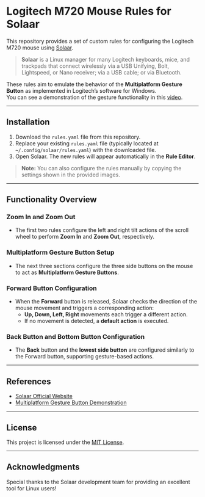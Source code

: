 # Logitech M720 Mouse Rules for Solaar

This repository provides a set of custom rules for configuring the Logitech M720 mouse using [Solaar](https://pwr-solaar.github.io/Solaar/).

> **Solaar** is a Linux manager for many Logitech keyboards, mice, and trackpads that connect wirelessly via a USB Unifying, Bolt, Lightspeed, or Nano receiver; via a USB cable; or via Bluetooth.

These rules aim to emulate the behavior of the **Multiplatform Gesture Button** as implemented in Logitech’s software for Windows.  
You can see a demonstration of the gesture functionality in this [video](https://www.youtube.com/watch?v=E7YjQ01gacE).

---

## Installation

1. Download the `rules.yaml` file from this repository.
2. Replace your existing `rules.yaml` file (typically located at `~/.config/solaar/rules.yaml`) with the downloaded file.
3. Open Solaar. The new rules will appear automatically in the **Rule Editor**.

> **Note:** You can also configure the rules manually by copying the settings shown in the provided images.

---

## Functionality Overview

### Zoom In and Zoom Out
- The first two rules configure the left and right tilt actions of the scroll wheel to perform **Zoom In** and **Zoom Out**, respectively.

### Multiplatform Gesture Button Setup
- The next three sections configure the three side buttons on the mouse to act as **Multiplatform Gesture Buttons**.

### Forward Button Configuration
- When the **Forward** button is released, Solaar checks the direction of the mouse movement and triggers a corresponding action:
  - **Up, Down, Left, Right** movements each trigger a different action.
  - If no movement is detected, a **default action** is executed.

### Back Button and Bottom Button Configuration
- The **Back** button and the **lowest side button** are configured similarly to the Forward button, supporting gesture-based actions.

---

## References

- [Solaar Official Website](https://pwr-solaar.github.io/Solaar/)
- [Multiplatform Gesture Button Demonstration](https://www.youtube.com/watch?v=E7YjQ01gacE)

---

## License

This project is licensed under the [MIT License](LICENSE).

---

## Acknowledgments

Special thanks to the Solaar development team for providing an excellent tool for Linux users!
